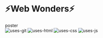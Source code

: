 # ⚡Web Wonders⚡
poster<br>
![uses-git](https://user-images.githubusercontent.com/65829453/137866979-d2600380-4e50-4dde-a2b0-348b61d1a48b.png) 
![uses-html](https://user-images.githubusercontent.com/65829453/137867013-526912e4-af37-41ae-af92-92acbb9b9280.png)
![uses-css](https://user-images.githubusercontent.com/65829453/137867034-38d077cc-1825-4b44-8f26-afdddfd7ac2c.png)
![uses-js](https://user-images.githubusercontent.com/65829453/137867052-32de4f97-33b1-4eb8-9fa4-c520308e9b84.png)
